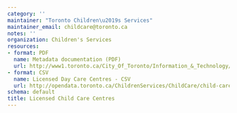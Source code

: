 ```yaml
---
category: ''
maintainer: "Toronto Children\u2019s Services"
maintainer_email: childcare@toronto.ca
notes: ''
organization: Children's Services
resources:
- format: PDF
  name: Metadata documentation (PDF)
  url: http://www1.toronto.ca/City_Of_Toronto/Information_&_Technology/Open_Data/Data_Sets/Assets/Files/licensed_childcare_metadata.pdf
- format: CSV
  name: Licensed Day Care Centres - CSV
  url: http://opendata.toronto.ca/ChildrenServices/ChildCare/child-care.csv
schema: default
title: Licensed Child Care Centres
---
```

